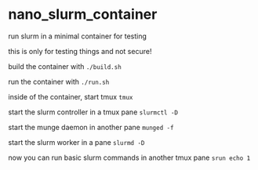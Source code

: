 # nano_slurm_container
run slurm in a minimal container for testing

this is only for testing things and not secure!

build the container with `./build.sh`

run the container with `./run.sh`

inside of the container, start tmux `tmux`

start the slurm controller in a tmux pane `slurmctl -D`

start the munge daemon in another pane `munged -f`

start the slurm worker in a pane `slurmd -D`

now you can run basic slurm commands in another tmux pane `srun echo 1`
